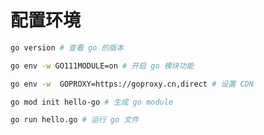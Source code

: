 # 配置环境

```bash
go version # 查看 go 的版本
```

```bash
go env -w GO111MODULE=on # 开启 go 模块功能
```

```bash
go env -w  GOPROXY=https://goproxy.cn,direct # 设置 CDN
```

```bash
go mod init hello-go # 生成 go module
```

```bash
go run hello.go # 运行 go 文件
```
